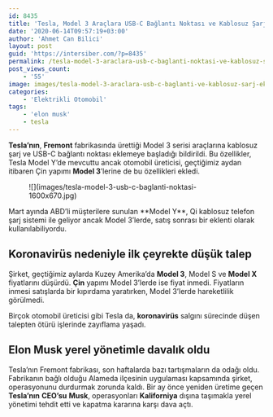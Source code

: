 ```yaml
---
id: 8435
title: 'Tesla, Model 3 Araçlara USB-C Bağlantı Noktası ve Kablosuz Şarj Ekleyecek'
date: '2020-06-14T09:57:19+03:00'
author: 'Ahmet Can Bilici'
layout: post
guid: 'https://intersiber.com/?p=8435'
permalink: /tesla-model-3-araclara-usb-c-baglanti-noktasi-ve-kablosuz-sarj-ekleyecek/
post_views_count:
    - '55'
image: images/tesla-model-3-araclara-usb-c-baglanti-ve-kablosuz-sarj-ekleyecek.png
categories:
    - 'Elektrikli Otomobil'
tags:
    - 'elon musk'
    - tesla
---
```


**Tesla’nın**, **Fremont** fabrikasında ürettiği Model 3 serisi araçlarına kablosuz şarj ve USB-C bağlantı noktası eklemeye başladığı bildirildi. Bu özellikler, Tesla Model Y’de mevcuttu ancak otomobil üreticisi, geçtiğimiz aydan itibaren Çin yapımı **Model 3**’lerine de bu özellikleri ekledi.

<figure class="wp-block-image size-large">![](images/tesla-model-3-usb-c-baglanti-noktasi-1600x670.jpg)</figure>Mart ayında ABD’li müşterilere sunulan **Model Y**, Qi kablosuz telefon şarj sistemi ile geliyor ancak Model 3’lerde, satış sonrası bir eklenti olarak kullanılabiliyordu.

## Koronavirüs nedeniyle ilk çeyrekte düşük talep

Şirket, geçtiğimiz aylarda Kuzey Amerika’da **Model 3**, Model S ve **Model X** fiyatlarını düşürdü. **Çin** yapımı Model 3’lerde ise fiyat inmedi. Fiyatların inmesi satışlarda bir kıpırdama yaratırken, Model 3’lerde hareketlilik görülmedi.

Birçok otomobil üreticisi gibi Tesla da, **koronavirüs** salgını sürecinde düşen talepten ötürü işlerinde zayıflama yaşadı.

## Elon Musk yerel yönetimle davalık oldu

Tesla’nın Fremont fabrikası, son haftalarda bazı tartışmaların da odağı oldu. Fabrikanın bağlı olduğu Alameda ilçesinin uygulaması kapsamında şirket, operasyonunu durdurmak zorunda kaldı. Bir ay önce yeniden üretime geçen **Tesla’nın** **CEO’su** **Musk**, operasyonları **Kaliforniya** dışına taşımakla yerel yönetimi tehdit etti ve kapatma kararına karşı dava açtı.